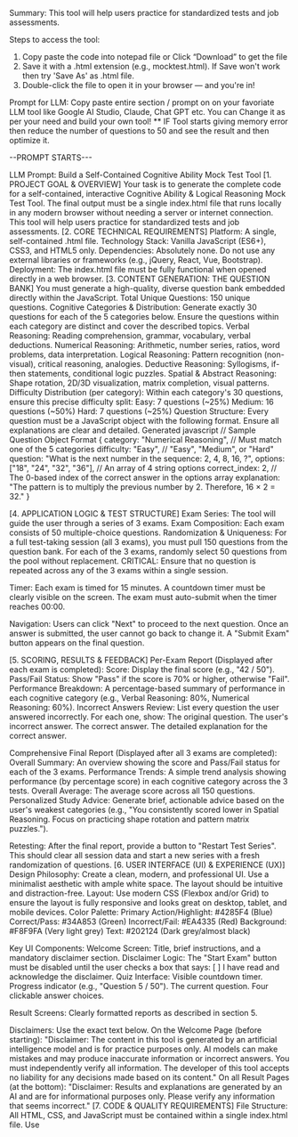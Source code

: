 Summary: This tool will help users practice for standardized tests and job assessments.

Steps to access the tool:
  1. Copy paste the code into notepad file or Click “Download” to get the file
  2. Save it with a .html extension (e.g., mocktest.html). If Save won't work then try 'Save As' as .html file.
  3. Double-click the file to open it in your browser — and you're in!

 Prompt for LLM: Copy paste entire section / prompt on on your favoriate LLM tool like Google AI Studio, Claude, Chat GPT etc. You can Change it as per your need and build your own tool!
 ** IF Tool starts giving memory error then reduce the number of questions to 50 and see the result and then optimize it.

 --PROMPT STARTS---
 
LLM Prompt: Build a Self-Contained Cognitive Ability Mock Test Tool
[1. PROJECT GOAL & OVERVIEW]
Your task is to generate the complete code for a self-contained, interactive Cognitive Ability & Logical Reasoning Mock Test Tool. The final output must be a single index.html file that runs locally in any modern browser without needing a server or internet connection. This tool will help users practice for standardized tests and job assessments.
[2. CORE TECHNICAL REQUIREMENTS]
Platform: A single, self-contained .html file.
Technology Stack: Vanilla JavaScript (ES6+), CSS3, and HTML5 only.
Dependencies: Absolutely none. Do not use any external libraries or frameworks (e.g., jQuery, React, Vue, Bootstrap).
Deployment: The index.html file must be fully functional when opened directly in a web browser.
[3. CONTENT GENERATION: THE QUESTION BANK]
You must generate a high-quality, diverse question bank embedded directly within the JavaScript.
Total Unique Questions: 150 unique questions.
Cognitive Categories & Distribution: Generate exactly 30 questions for each of the 5 categories below. Ensure the questions within each category are distinct and cover the described topics.
Verbal Reasoning: Reading comprehension, grammar, vocabulary, verbal deductions.
Numerical Reasoning: Arithmetic, number series, ratios, word problems, data interpretation.
Logical Reasoning: Pattern recognition (non-visual), critical reasoning, analogies.
Deductive Reasoning: Syllogisms, if-then statements, conditional logic puzzles.
Spatial & Abstract Reasoning: Shape rotation, 2D/3D visualization, matrix completion, visual patterns.
Difficulty Distribution (per category): Within each category's 30 questions, ensure this precise difficulty split:
Easy: 7 questions (~25%)
Medium: 16 questions (~50%)
Hard: 7 questions (~25%)
Question Structure: Every question must be a JavaScript object with the following format. Ensure all explanations are clear and detailed.
Generated javascript
      // Sample Question Object Format
{
  category: "Numerical Reasoning", // Must match one of the 5 categories
  difficulty: "Easy", // "Easy", "Medium", or "Hard"
  question: "What is the next number in the sequence: 2, 4, 8, 16, ?",
  options: ["18", "24", "32", "36"], // An array of 4 string options
  correct_index: 2, // The 0-based index of the correct answer in the options array
  explanation: "The pattern is to multiply the previous number by 2. Therefore, 16 × 2 = 32."
}
   
[4. APPLICATION LOGIC & TEST STRUCTURE]
Exam Series: The tool will guide the user through a series of 3 exams.
Exam Composition: Each exam consists of 50 multiple-choice questions.
Randomization & Uniqueness:
For a full test-taking session (all 3 exams), you must pull 150 questions from the question bank.
For each of the 3 exams, randomly select 50 questions from the pool without replacement.
CRITICAL: Ensure that no question is repeated across any of the 3 exams within a single session.


Timer: Each exam is timed for 15 minutes.
A countdown timer must be clearly visible on the screen.
The exam must auto-submit when the timer reaches 00:00.


Navigation:
Users can click "Next" to proceed to the next question.
Once an answer is submitted, the user cannot go back to change it.
A "Submit Exam" button appears on the final question.


[5. SCORING, RESULTS & FEEDBACK]
Per-Exam Report (Displayed after each exam is completed):
Score: Display the final score (e.g., "42 / 50").
Pass/Fail Status: Show "Pass" if the score is 70% or higher, otherwise "Fail".
Performance Breakdown: A percentage-based summary of performance in each cognitive category (e.g., Verbal Reasoning: 80%, Numerical Reasoning: 60%).
Incorrect Answers Review: List every question the user answered incorrectly. For each one, show:
The original question.
The user's incorrect answer.
The correct answer.
The detailed explanation for the correct answer.




Comprehensive Final Report (Displayed after all 3 exams are completed):
Overall Summary: An overview showing the score and Pass/Fail status for each of the 3 exams.
Performance Trends: A simple trend analysis showing performance (by percentage score) in each cognitive category across the 3 tests.
Overall Average: The average score across all 150 questions.
Personalized Study Advice: Generate brief, actionable advice based on the user's weakest categories (e.g., "You consistently scored lower in Spatial Reasoning. Focus on practicing shape rotation and pattern matrix puzzles.").


Retesting: After the final report, provide a button to "Restart Test Series". This should clear all session data and start a new series with a fresh randomization of questions.
[6. USER INTERFACE (UI) & EXPERIENCE (UX)]
Design Philosophy: Create a clean, modern, and professional UI. Use a minimalist aesthetic with ample white space. The layout should be intuitive and distraction-free.
Layout: Use modern CSS (Flexbox and/or Grid) to ensure the layout is fully responsive and looks great on desktop, tablet, and mobile devices.
Color Palette:
Primary Action/Highlight: #4285F4 (Blue)
Correct/Pass: #34A853 (Green)
Incorrect/Fail: #EA4335 (Red)
Background: #F8F9FA (Very light grey)
Text: #202124 (Dark grey/almost black)


Key UI Components:
Welcome Screen: Title, brief instructions, and a mandatory disclaimer section.
Disclaimer Logic: The "Start Exam" button must be disabled until the user checks a box that says: [ ] I have read and acknowledge the disclaimer.
Quiz Interface:
Visible countdown timer.
Progress indicator (e.g., "Question 5 / 50").
The current question.
Four clickable answer choices.


Result Screens: Clearly formatted reports as described in section 5.


Disclaimers: Use the exact text below.
On the Welcome Page (before starting):
"Disclaimer: The content in this tool is generated by an artificial intelligence model and is for practice purposes only. AI models can make mistakes and may produce inaccurate information or incorrect answers. You must independently verify all information. The developer of this tool accepts no liability for any decisions made based on its content."
On all Result Pages (at the bottom):
"Disclaimer: Results and explanations are generated by an AI and are for informational purposes only. Please verify any information that seems incorrect."
[7. CODE & QUALITY REQUIREMENTS]
File Structure: All HTML, CSS, and JavaScript must be contained within a single index.html file. Use <style> tags for CSS and <script> tags for JavaScript.
Code Style: Use clear, descriptive variable and function names (e.g., currentQuestionIndex, calculateScore()).
Commenting: Add comments to explain major parts of the JavaScript logic (e.g., the randomization function, the scoring logic, the timer setup).
Validation: Ensure the generated code is free of errors. Check for:
No duplicate questions in the question bank.
Accurate correct_index and explanations for all questions.
Flawless functionality of the timer, navigation, and scoring logic.
Cross-browser compatibility (Chrome, Firefox, Edge).


[8. FINAL OUTPUT CHECKLIST]
Your final generated index.html file must contain:
<head> with metadata and all necessary CSS in a <style> block.
<body> containing:
A welcome screen with instructions and the mandatory disclaimer checkbox.
The quiz interface structure (to be populated by JS).
The result page structures (per-exam and final report).


<script> tag at the end of the body containing:
The full 150-question JavaScript object array.
All application logic for test management, randomization, timing, scoring, and UI updates.

 -- END OF PROMPT


